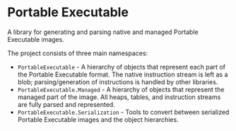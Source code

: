 # Portable Executable

A library for generating and parsing native and managed Portable Executable images.

The project consists of three main namespaces:

* `PortableExecutable` - A hierarchy of objects that represent each part of the Portable Executable format. The native instruction stream is left as a blob; parsing/generation of instructions is handled by other libraries.
* `PortableExecutable.Managed` - A hierarchy of objects that represent the managed part of the image. All heaps, tables, and instruction streams are fully parsed and represented.
* `PortableExecutable.Serialization` - Tools to convert between serialized Portable Executable images and the object hierarchies.
